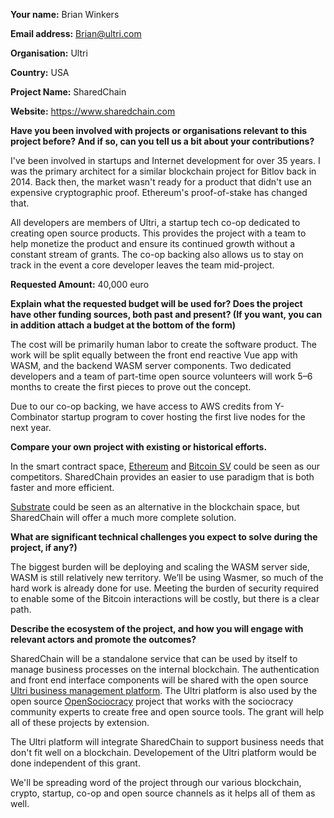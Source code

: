 **Your name:** Brian Winkers

**Email address:** Brian@ultri.com

**Organisation:** Ultri

**Country:** USA

**Project Name:** SharedChain

**Website:** https://www.sharedchain.com

**Have you been involved with projects or organisations relevant to this project before? And if so, can you tell us a bit about your contributions?**

I've been involved in startups and Internet development for over 35 years. I was the primary architect for a similar blockchain project for Bitlov back in 2014. Back then, the market wasn't ready for a product that didn't use an expensive cryptographic proof. Ethereum's proof-of-stake has changed that.

All developers are members of Ultri, a startup tech co-op dedicated to creating open source products. This provides the project with a team to help monetize the product and ensure its continued growth without a constant stream of grants. The co-op backing also allows us to stay on track in the event a core developer leaves the team mid-project.

**Requested Amount:** 40,000 euro

**Explain what the requested budget will be used for?
Does the project have other funding sources, both past and present?
(If you want, you can in addition attach a budget at the bottom of the form)**

The cost will be primarily human labor to create the software product. The work will be split equally between the front end reactive Vue app with WASM, and the backend WASM server components. Two dedicated developers and a team of part-time open source volunteers will work 5–6 months to create the first pieces to prove out the concept.

Due to our co-op backing, we have access to AWS credits from Y-Combinator startup program to cover hosting the first live nodes for the next year.

**Compare your own project with existing or historical efforts.**

In the smart contract space, [Ethereum](https://ethereum.org/en/) and [Bitcoin SV](https://www.bitcoinsv.com/) could be seen as our competitors. SharedChain provides an easier to use paradigm that is both faster and more efficient.

[Substrate](https://github.com/paritytech/substrate) could be seen as an alternative in the blockchain space, but SharedChain will offer a much more complete solution.

**What are significant technical challenges you expect to solve during the project, if any?)**

The biggest burden will be deploying and scaling the WASM server side, WASM is still relatively new territory. We’ll be using Wasmer, so much of the hard work is already done for use. Meeting the burden of security required to enable some of the Bitcoin interactions will be costly, but there is a clear path.

**Describe the ecosystem of the project, and how you will engage with relevant actors and promote the outcomes?**

SharedChain will be a standalone service that can be used by itself to manage business processes on the internal blockchain. The authentication and front end interface components will be shared with the open source [Ultri business management platform](https://github.com/Ultri-Izzup/ultri-platform). The Ultri platform is also used by the open source [OpenSociocracy](https://www.opensociocracy.org/) project that works with the sociocracy community experts to create free and open source tools. The grant will help all of these projects by extension.

The Ultri platform will integrate SharedChain to support business needs that don't fit well on a blockchain. Developement of the Ultri platform would be done independent of this grant.

We'll be spreading word of the project through our various blockchain, crypto, startup, co-op and open source channels as it helps all of them as well.